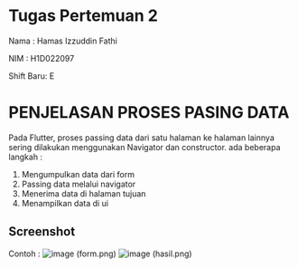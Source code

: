 # Tugas Pertemuan 2
Nama : Hamas Izzuddin Fathi

NIM : H1D022097

Shift Baru: E

# PENJELASAN PROSES PASING DATA #
Pada Flutter, proses passing data dari satu halaman ke halaman lainnya sering dilakukan menggunakan Navigator dan constructor.
ada beberapa langkah :
  1. Mengumpulkan data dari form
  2. Passing data melalui navigator
  3. Menerima data di halaman tujuan
  4. Menampilkan data di ui

## Screenshot
Contoh :
![image](https://github.com/user-attachments/assets/410d6a44-9674-428f-a446-3929e83b0385) (form.png)
![image](https://github.com/user-attachments/assets/aaa363da-24eb-429a-a891-ab5b5fc0fede) (hasil.png)
